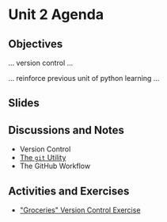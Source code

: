 # Unit 2 Agenda

## Objectives

... version control ...

... reinforce previous unit of python learning ...

## Slides

## Discussions and Notes

  + Version Control
  + [The `git` Utility](/notes/git.md)
  + The GitHub Workflow

## Activities and Exercises

  + ["Groceries" Version Control Exercise](/exercises/groceries-version-control.md)
